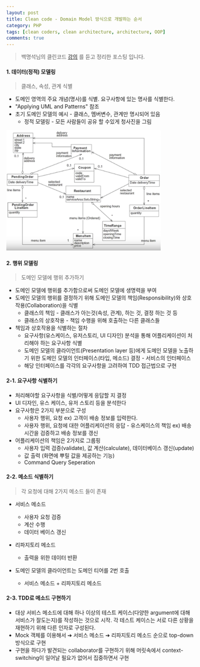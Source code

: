 ```yaml
---
layout: post
title: Clean code - Domain Model 방식으로 개발하는 순서
category: PHP
tags: [clean coders, clean architecture, architecture, OOP]
comments: true
---
```


> 백명석님의 클린코드 [강의](https://www.youtube.com/playlist?list=PLuLb6MC4SOvXCRePHrb4e-EYadjZ9KHyH) 를 듣고 정리한 포스팅 입니다.

#### 1. 데이터(정적) 모델링 
>  클래스, 속성, 관계 식별

- 도메인 영역의 주요 개념(명사)를 식별. 요구사항에 있는 명사를 식별한다.
- "Applying UML and Patterns" 참조 
- 초기 도메인 모델의 예시 - 클래스, 멤버변수, 관계만 명시되어 있음
	- 정적 모델링 - 모든 사람들이 공유 할 수있게 청사진을 그림

<img src="/assets/php/cc11_domain.png" style="zoom:40%;" />



#### 2. 행위 모델링

>  도메인 모델에 행위 추가하기

- 도메인 모델에 행위를 추가함으로써 도메인 모델에 생명력을 부여
- 도메인 모델의 행위를 결정하기 위해 도메인 모델의 책임(Responsibility)와 상호작용(Collaboration)을 식별
  - 클래스의 책임 - 클래스가 아는것(속성, 관계), 하는 것, 결정 하는 것 등
  - 클래스의 상호작용 - 책임 수행을 위해 호출하는 다른 클래스들
- 책임과 상호작용을 식별하는 절차
  - 요구사항(유스케이스, 유저스토리, UI 디자인) 분석을 통해 어플리케이션이 처리해야 하는 요구사항 식별
  - 도메인 모델의 클라이언트(Presentation layer 등)에게 도메인 모델을 노출하기 위한 도메인 모델의 인터페이스(타입, 메소드) 결정 - 서비스의 인터페이스
  - 해당 인터페이스를 각각의 요구사항을 고려하여 TDD 접근법으로 구현

#### 2-1. 요구사항 식별하기

- 처리해야할 요구사항을 식별/어떻게 응답할 지 결정
- UI 디자인, 유스 케이스, 유저 스토리 등을 분석한다
- 요구사항은 2가지 부분으로 구성
  - 사용자 행위, 요청  ex) 고객이 배송 정보를 입력한다.
  - 사용자 행위, 요청에 대한 어플리케이션의 응답 - 유스케이스의 책임 ex) 배송 시간을 검증하고 배송 정보를 갱신
- 어플리케이션의 책임은 2가지로 그룹핑
  - 사용자 입력 검증(validate), 값 계산(calculate), 데이터베이스 갱신(update)
  - 값 출력 (화면에 뿌릴 값을 제공하는 기능)
  - Command Query Seperation

#### 2-2. 메소드 식별하기
>  각 요청에 대해 2가지 메소드 들이 존재

- 서비스 메소드
  - 사용자 요청 검증
  - 계산 수행
  - 데이터 베이스 갱신
- 리파지토리 메소드
  
  - 출력을 위한 데이터 반환
- 도메인 모델의 클라이언트는 도메인 티어를 2번 호출
  - 서비스 메소드 + 리파지토리 메소드
  
  
#### 2-3. TDD로 메소드 구현하기

- 대상 서비스 메소드에 대해 하나 이상의 테스트 케이스(다양한 argument에 대해 서비스가 잘도는지)를 작성하는 것으로 시작. 각 테스트 케이스는 서로 다른 상황을 재현하기 위해 다른 인자로 구성된다.
- Mock 객체를 이용해서 ➔ 서비스 메소드 ➔ 리파지토리 메소드 순으로 top-down 방식으로 구현
- 구현을 하다가 발견되는 collaborator를 구현하기 위해 머릿속에서 context-switching이 일어날 필요가 없어서 집중하면서 구현